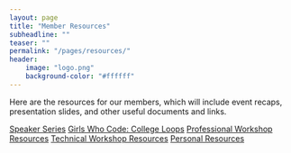 ```yaml
---
layout: page
title: "Member Resources"
subheadline: ""
teaser: ""
permalink: "/pages/resources/"
header:
	image: "logo.png"
    background-color: "#ffffff"
---
```


Here are the resources for our members, which will include event recaps, presentation slides, and other useful documents and links.

<a href="/pages/speakers/" class="primary button">Speaker Series</a>
<a href="/pages/girlswhocode/" class="primary button">Girls Who Code: College Loops</a>
<a href="/pages/professional/" class="primary button">Professional Workshop Resources</a>
<a href="/pages/technical/" class="primary button">Technical Workshop Resources</a>
<a href="/pages/personal/" class="primary button">Personal Resources</a>